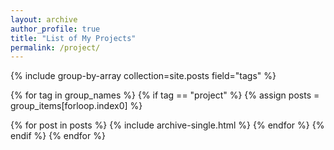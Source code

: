 ```yaml
---
layout: archive
author_profile: true
title: "List of My Projects"
permalink: /project/
---  
```




{% include group-by-array collection=site.posts field="tags" %}

{% for tag in group_names %}
{% if tag == "project" %}
  {% assign posts = group_items[forloop.index0] %}

  {% for post in posts %}
    {% include archive-single.html %}
  {% endfor %}
  {% endif %}
{% endfor %}


              